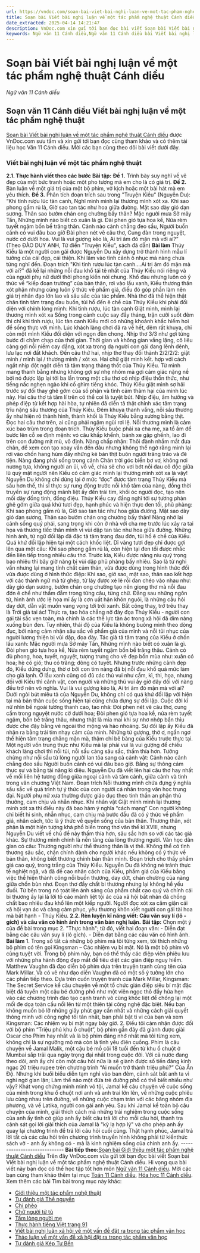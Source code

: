 ```yaml
---
url: https://vndoc.com/soan-bai-viet-bai-nghi-luan-ve-mot-tac-pham-nghe-thuat-canh-dieu-298359
title: Soạn bài Viết bài nghị luận về một tác phẩm nghệ thuật Cánh diều - Ngữ văn 11 Cánh diều - VnDoc.com
date_extracted: 2025-04-14 14:21:47
description: VnDoc.com xin gửi tới bạn đọc bài viết Soạn bài Viết bài nghị luận về một tác phẩm nghệ thuật Cánh diều. Mời các bạn cùng theo dõi bài viết.
keywords: Ngữ văn 11 Cánh diều,Ngữ văn 11 Cánh diều bài Viết bài nghị luận về một tác phẩm nghệ thuật,Soạn văn 11 Cánh diều,văn 11 Cánh diều,soạn văn 11,soạn bài 11 cánh diều,ngữ văn 11 cd,Soạn bài Viết bài nghị luận về một tác phẩm nghệ thuật Cánh diều,Soạn bài Viết bài nghị luận về một tác phẩm nghệ thuật,Soạn văn Viết bài nghị luận về một tác phẩm nghệ thuật,Viết bài nghị luận về một tác phẩm nghệ thuật
---
```


# Soạn bài Viết bài nghị luận về một tác phẩm nghệ thuật Cánh diều
 _Ngữ văn 11 Cánh diều_
## Soạn văn 11 Cánh diều Viết bài nghị luận về một tác phẩm nghệ thuật
[Soạn bài Viết bài nghị luận về một tác phẩm nghệ thuật Cánh diều](<https://vndoc.com/soan-bai-viet-bai-nghi-luan-ve-mot-tac-pham-nghe-thuat-canh-dieu-298359>) được VnDoc.com sưu tầm và xin gửi tới bạn đọc cùng tham khảo và có thêm tài liệu học Văn 11 Cánh diều. Mời các bạn cùng theo dõi bài viết dưới đây.
### Viết bài nghị luận về một tác phẩm nghệ thuật
**2.1. Thực hành viết theo các bước**
**Bài tập:**
**Đề 1.** Trình bày suy nghĩ về vẻ đẹp của một bức tranh hoặc một pho tượng mà em cho là có giá trị.
**Đề 2.** Bàn luận về một giá trị của một bộ phim, vở kịch hoặc một bài hát mà em yêu thích.
**Đề 3.** Phân tích đoạn trích sau trong "Truyện Kiều" \(Nguyễn Du\):
“Khi tỉnh rượu lúc tàn canh,
Nghĩ mình mình lại thương mình xót xa.
Khi sao phong gấm rủ là,
Giờ sao tan tác như hoa giữa đường.
Mặt sao dày gió dạn sương.
Thân sao bướm chán ong chường bấy thân?
Mặc người mưa Sở mây Tần,
Những mình nào biết có xuân là gì.
Đài phen gió tựa hoa kề,
Nửa rèm tuyết ngậm bốn bề trăng thân.
Cảnh nào cảnh chẳng đeo sầu,
Người buồn cảnh có vui đâu bao giờ
Đài phen nét vẽ câu thơ,
Cung đàn trong nguyệt, nước cờ dưới hoa.
Vui là vui gượng kẻo là,
Ai tri âm đó mặn mà với ai?”
\(Theo ĐÀO DUY ANH, Từ điển "Truyện Kiều", sách đã dẫn\)
**Bài làm**
Thúy Kiều là một người con gái được Nguyễn Du xây dựng trở thành hình mẫu lí tưởng của cái đẹp, cái thiện. Khi lâm vào tình cảnh ô nhục mà nàng chưa từng nghĩ đến. Đoạn trích "Khi tỉnh rượu lúc tàn canh....Ai tri âm đó mặn mà với ai?" đã kể lại những nỗi đau khổ tái tê nhất của Thúy Kiều nói riêng và của người phụ nữ dưới thời phong kiến nói chung. Khổ đau nhưng luôn có ý thức về “kiếp đoạn trường” của bản thân, rơi vào lầu xanh, Kiều thương thân xót phận nhưng cũng luôn ý thức về phẩm giá, điều đó góp phần làm nên giá trị nhân đạo lớn lao và sâu sắc của tác phẩm.
Nhà thơ đã thể hiện thật chân tình tâm trạng đau buồn, tủi hổ đến ê chề của Thúy Kiều khi phải đối diện với chính lòng mình:
Khi tỉnh rượu, lúc tàn canh
Giật mình, mình lại thương mình xót xa
Sống trong cảnh cuộc say đầy tháng, trận cười suốt đêm thi chỉ khi tỉnh rượu, lúc tàn canh Kiều mới có những khoảnh khắc hiếm hoi để sống thực với mình. Lúc khách làng chơi đã ra về hết, đêm rất khuya, chỉ còn một mình Kiều đối diện với ngọn đèn chong.
Nhịp thơ 3/3 như gợi từng bước đi chậm chạp của thời gian. Thời gian và không gian vắng lặng, cô liêu càng gợi nỗi niềm cay đắng, xót xa trong dạ người con gái đang lênh đênh, lưu lạc nơi đất khách.
Đến câu thứ hai, nhịp thơ thay đổi thành 2/2/2/2: giật mình / mình lại / thương mình / xót xa. Hai chữ giật minh kết. hợp với cách ngắt nhịp đột ngột diễn tả tâm trạng thảng thốt của Thúy Kiều. Từ mình mang thanh bằng nhưng không gợi sự nhẹ nhõm mà gợi cảm giác nặng nề bởi nó được lặp lại tới ba lẩn trong một câu thơ có nhịp điệu thổn thức, như tiếng nấc nghẹn ngào khi cố ghìm tiếng khóc.
Thúy Kiều giật mình sợ hãi trước sự đổi thay ghê gớm của số phận và tình cảm thảm hại của mình lúc này. Hai câu thơ tả tâm lí trên có thể coi là tuyệt bút. Nhịp điệu, âm hưởng và phép điệp từ kết hợp hài hòa, tự nhiên đã diễn tả thật chính xác tâm trạng trĩu nặng sầu thương của Thúy Kiều. Đêm khuya thanh vắng, nỗi sầu thương ấy như hiện rõ thành hình, thành khối là Thúy Kiều bằng xương bằng thịt. Đọc hai câu thơ trên, ai cũng phải ngậm ngùi rơi lệ.
Nỗi thương mình là cảm xúc bao trùm trong đoạn trích. Thúy Kiều buộc phải xa cha mẹ, xa tổ ấm để bước lên cỗ xe định mệnh: vó câu khấp khểnh, bánh xe gặp ghềnh, lao đi trên con đường mịt mù, vô định. Nàng chấp nhận: Thôi đành nhắm mắt đưa chân, để xem con tạo xoay vần đến đâu nhưng không thể ngờ rằng mình lại rơi vào chốn hang hùm đầy những kẻ bán thịt buôn người trâng tráo và đê tiện. Nàng đang phải sống trong cảnh Chán trời góc biển bơ vơ, không nơi nương tựa, không người an ủi, vỗ về, chia sẻ cho vơi bớt nỗi đau cô độc giữa lũ quỷ mặt người nên Kiều có cảm giác mình lại thương mình xót xa là vậy\!
Nguyễn Du không chỉ dừng lại ở mức “đọc” được tâm trạng Thúy Kiều mà sâu hơn thế, thi sĩ thực sự rung động trước nỗi khổ tâm của nàng, đồng thời truyền sự rung động mãnh liệt ấy đến trái tim, khối óc người đọc, tạo nên mối dây đồng tình, đồng điệu.
Thúy Kiều cay đắng nghĩ tới sự tương phản ghê gớm giữa quá khứ tươi đẹp, hạnh phúc và hiện thực đen tối, phũ phàng:
Khi sao phong gấm rủ là,
Giờ sao tan tác như hoa giữa đường.
Mặt sao dày gió dạn sương,
Thân sao bướm chán ong chường bấy thân\!
Nàng nhớ lại cảnh sống quý phái, sang trọng khi còn ở nhà với cha mẹ trước lúc xảy ra tai họa và thương tiếc thân mình vì vùi dập tan tác như hoa giữa đường. Những hình ảnh, từ ngữ đối lập đã đặc tả tâm trạng đau đớn, tủi hổ ê chề của Kiều. Quá khứ đối lập hiện tại một cách khốc liệt. Dĩ vãng tươi đẹp chỉ được gợi lên qua một câu: Khi sao phong gấm rủ là, còn hiện tại đen tối được nhắc đến liên tiếp trong nhiều câu thơ. Trước kia, Kiều được nâng niu quý trọng bao nhiêu thì bây giờ nàng bị vùi dập phũ phàng bấy nhiêu. Sao là từ nghi vấn nhưng lại mang tính chất cảm thán, vừa được dùng trong hình thức đối vừa được dùng ở hình thức điệp: Khi sao, giờ sao, mặt sao, thân sao kết hợp với các thành ngữ mà từ ghép, từ láy được xé lẻ rồi đan chéo vào nhau như: dày gió dạn sương, bướm chán ong chường tạo nên giọng thơ mà nỗi đau đớn ê chề như thấm đẫm trong từng câu, từng chữ. Đằng sau những ngôn từ, hình ảnh ước lệ hoa mĩ ấy là cơn uất hận khôn nguôi, là những câu hỏi day dứt, dằn vặt muốn vang vọng tới trời xanh. Bất công thay, trớ trêu thay là Trời già tai ác\! Thực ra, tạo hóa chẳng nỡ đày đọa Thúy Kiều - người con gái tài sắc vẹn toàn, mà chính là các thế lực tàn ác trong xã hội đã dìm nàng xuống bùn đen. Tuy nhiên, thái độ của Kiều là không buông mình theo dòng đục, bởi nàng cảm nhận sâu sắc về phẩm giá của mình và nỗi tủi nhục của người lương thiện bị vùi dập, đọa đày.
Tác giả tả tâm trạng của Kiều ở chốn lầu xanh:
Mặc người mưa Sở mây Tần,
Những mình nào biết có xuân là gì.
Đòi phen gió tựa hoa kề,
Nửa rèm tuyết ngậm bốn bề trăng thâu.
Cảnh có đủ phong, hoa, tuyết, nguyệt, tượng trưng cho vẻ đẹp bốn mùa như: xuân có hoa; hè có gió; thu có trăng; đông có tuyết. Nhưng trước những cảnh đẹp đó, Kiều dửng dưng, thờ ơ bởi con tim nàng đã bị nỗi đau khổ quá mức làm cho giá lạnh.
Ở lầu xanh cũng có đủ các thú vui như cầm, kì, thi, họa, nhưng đối với Kiều thì cảnh vật, con người và những thú vui ấy giờ đây đối với nàng đều trở nên vô nghĩa.
Vui là vui gượng kẻo là,
Ai tri âm đó mặn mà với ai?
Dưới ngòi bút miêu tả của Nguyễn Du, không chỉ có quá khứ đối lập với hiện tại mà bản thân cuộc sống hiện tại cũng chứa đựng sự đối lập. Cuộc đời kĩ nữ nhìn bề ngoài tưởng thanh cao, tao nhã: Đòi phen nét vẽ câu thơ, cung cầm trong nguyệt nước cờ dưới hoa; Đòi phen gió tựa hoa kề, nửa rèm tuyết ngậm, bốn bề trăng thâu, nhưng thật là mỉa mai khi sự nhơ nhớp bẩn thỉu được che đậy bằng vẻ ngoài thơ mộng và hào nhoáng.
Sự đối lập ấy Kiều đã nhận ra bằng trái tim nhạy cảm của mình. Những từ gượng, thờ ơ, ngẩn ngơ thể hiện tâm trạng chẳng mặn mà, thậm chí bẽ bàng của Kiều trước thực tại. Một người vốn trung thực như Kiều mà lại phải vui là vui gượng để chiều khách làng chơi thì nỗi tủi, nỗi sầu càng sâu sắc, thấm thía hơn. Tưởng chừng như nỗi sầu từ lòng người lan tỏa sang cả cảnh vật:
Cảnh nào cảnh chẳng đeo sầu
Người buồn cảnh có vui đâu bao giờ.
Bằng sự thông cảm thực sự và bằng tài năng kì diệu. Nguyễn Du đã viết lên hai câu thơ hay nhất về mối liên hệ tương đồng giữa ngoại cảnh và tâm cảnh, giữa cảnh và tình trong văn chương Việt Nam.
Đoạn trích Nỗi thương mình chứa đựng ý nghĩa sầu sắc về quá trình tự ý thức của con người cá nhân trong văn học trung đại. Người phụ nữ xưa thường được giáo dục theo tinh thần an phận thủ thường, cam chịu và nhẫn nhục. Khi nhân vật Giật mình mình lại thương mình xót xa thì điều này đã bao hàm ý nghĩa “cách mạng” Con người không chỉ biết hi sinh, nhẫn nhục, cam chịu mà bước đầu đã có ý thức về phẩm giá, nhân cách, tức là ý thức về quyền sống của bản thân.
Thương thân, xót phận là một hiện tượng khá phổ biến trong thơ văn thế kỉ XVIII, nhưng Nguyễn Du viết về chủ đề này thấm thía hơn, sâu sắc hơn so với các tác giá khác. Sự thương mình chính là nền tảng của lòng thương người. Văn học dân gian có câu: Thương người như thể thương thân là vì thế. Không thể có tình thương sâu sắc, chân chính dành cho người khác nếu không có ý thức về bản thân, không biết thương chính bản thân mình.
Đoạn trích cho thấy phẩm giá cao quý, trong trắng của Thúy Kiều. Nguyễn Du đã không né tránh thực tế nghiệt ngã, và đã đề cao nhân cách của Kiều, phẩm giá của Kiều bằng việc thể hiện thành công nỗi buồn thương, day dứt, chán chường của nàng giữa chốn bùn nhơ.
Đoạn thơ đầy chất bi thương nhưng lại không hề yếu đuối. Từ bên trong nó toát lên ánh sáng của phẩm chất cao quý và chính cái bi thương ấy lại là lời tố cáo mãnh liệt tội ác của xã hội bất nhân đã chồng chất bao nhiêu đau khổ lên một kiếp người. Người đọc xót xa căm giận cái xã hội vạn ác và càng cảm phục, yêu thương khôn xiết người con gái tài hoa mà bất hạnh - Thúy Kiều.
**2.2. Rèn luyện kĩ năng viết: Câu văn suy lí \(lô - gích\) và câu văn có hình ảnh trong văn bản nghị luận.**
**Bài tập:** Chọn một ý của đề bài trong mục 2. "Thực hành"; từ đó, viết hai đoạn văn:
\- Diễn đạt bằng các câu văn suy lí \(lô gích\).
\- Diễn đạt bằng các câu văn có hình ảnh.
**Bài làm**
1\. Trong số tất cả những bộ phim mà tôi từng xem, tôi thích những bộ phim có tên gọi Kingsman – Các nhiệm vụ bí mật. Nó là một bộ phim vô cùng tuyệt vời. Trong bộ phim này, bạn có thể thấy các điệp viên phiêu lưu với những pha hành động đẹp mắt để tiêu diệt các gián điệp nguy hiểm. Matthew Vaughn đã đạo diễn bộ phim dựa trên truyện tranh cùng tên của Mark Millar. Và có vẻ như đạo diễn Vaughn đã có một số ý tưởng lớn cho các phần tiếp theo. Dựa trên cuốn truyện tranh của Mark Millar, Kingsman: The Secret Service kể câu chuyện về một tổ chức gián điệp siêu bí mật đặc biệt đã tuyển một cậu bé đường phố như một viên ngọc thô đầy hứa hẹn vào các chương trình đào tạo cạnh tranh vô cùng khốc liệt để chống lại một mối đe dọa toàn cầu nổi lên từ một thiên tài công nghệ đặc biệt. Nếu bạn không muốn bỏ lỡ những giây phút gay cấn nhất và những cách giải quyết thông minh với công nghệ tối tân nhất, bạn phải bật ti vi của bạn và xem Kingsman: Các nhiệm vụ bí mật ngay bây giờ.
2\. Điều tôi cảm nhận được đối với bộ phim “Triệu phú khu ổ chuột”, bộ phim gần đây đã giành được giải Oscar cho Phim hay nhất và là bộ phim đáng nhớ nhất mà tôi từng xem, không chỉ là sự ngưỡng mộ mà còn là tình yêu điên cuồng. Phim là câu chuyện về Jamal Malik, một cậu bé mồ côi 18 tuổi đến từ khu ổ chuột ở Mumbai sắp trải qua ngày trọng đại nhất trong cuộc đời. Với cả nước đang theo dõi, anh ấy chỉ còn một câu hỏi nữa là sẽ giành được số tiền đáng kinh ngạc 20 triệu rupee trên chương trình “Ai muốn trở thành triệu phú?” Của Ấn Độ. Nhưng khi buổi biểu diễn tạm nghỉ vào ban đêm, cảnh sát bắt anh ta vì nghi ngờ gian lận; Làm thế nào một đứa trẻ đường phố có thể biết nhiều như vậy? Khát vọng chứng minh mình vô tội, Jamal kể câu chuyện về cuộc sống của mình trong khu ổ chuột nơi anh và anh trai lớn lên, về những cuộc phiêu lưu cùng nhau trên đường, về những cuộc chạm trán với các băng nhóm địa phương, và về Latika, người con gái anh yêu. Sau khi Jamal kể toàn bộ câu chuyện của mình, giải thích cách mà những trải nghiệm trong cuộc sống của anh ấy tình cờ giúp anh ấy biết câu trả lời cho mỗi câu hỏi, thanh tra cảnh sát gọi lời giải thích của Jamal là "kỳ lạ hợp lý" và cho phép anh ấy quay lại chương trình để trả lời câu hỏi cuối cùng. Thật hạnh phúc, Jamal trả lời tất cả các câu hỏi trên chương trình truyền hình không phải từ kiến ​​thức sách vở - anh ấy không có - mà là kinh nghiệm sống của chính anh ấy.
\-----------------------------
**Bài tiếp theo:**[Soạn bài Giới thiệu một tác phẩm nghệ thuật Cánh diều](<https://vndoc.com/soan-bai-gioi-thieu-mot-tac-pham-nghe-thuat-canh-dieu-298361>)
Trên đây VnDoc.com vừa gửi tới bạn đọc bài viết Soạn bài Viết bài nghị luận về một tác phẩm nghệ thuật Cánh diều. Hi vọng qua bài viết này bạn đọc có thể học tập tốt hơn môn [Ngữ văn 11 Cánh diều](<https://vndoc.com/ngu-van-11-canh-dieu>). Mời các bạn cùng tham khảo thêm tại mục [Toán 11 Cánh diều](<https://vndoc.com/toan-11-canh-dieu>), [Hóa học 11 Cánh diều](<https://vndoc.com/hoa-hoc-11-canh-dieu>).
Xem thêm các bài Tìm bài trong mục này khác:
  * [Giới thiệu một tác phẩm nghệ thuật](</soan-bai-gioi-thieu-mot-tac-pham-nghe-thuat-canh-dieu-298361>)
  * [Tự đánh giá Thề nguyền](</soan-bai-tu-danh-gia-the-nguyen-canh-dieu-298365>)
  * [Chí phèo](</soan-bai-chi-pheo-canh-dieu-298372>)
  * [Chữ người tử tù](</soan-bai-chu-nguoi-tu-tu-canh-dieu-298375>)
  * [Tấm lòng người mẹ](</soan-bai-tam-long-nguoi-me-canh-dieu-298378>)
  * [Thực hành tiếng Việt trang 91](</soan-bai-thuc-hanh-tieng-viet-trang-91-canh-dieu-298381>)
  * [Viết bài nghị luận xã hội về một vấn đề đặt ra trong tác phẩm văn học](</soan-bai-viet-bai-nghi-luan-xa-hoi-ve-mot-van-de-dat-ra-trong-tac-pham-van-hoc-canh-dieu-298385>)
  * [Thảo luận về một vấn đề xã hội đặt ra trong tác phẩm văn học](</soan-bai-thao-luan-ve-mot-van-de-xa-hoi-dat-ra-trong-tac-pham-van-hoc-canh-dieu-298387>)
  * [Tự đánh giá Kép Tư Bền](</soan-bai-tu-danh-gia-kep-tu-ben-canh-dieu-298390>)

